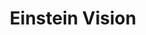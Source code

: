 ---
layout: page
title: Einstein Vision
description: Literally "Einsetin Vision" (for AVs).
img: assets/img/project2/einstein_vision.gif
redirect: https://github.com/pradnyas5/Einstein-Vision
importance: 2
category: deep learning
---